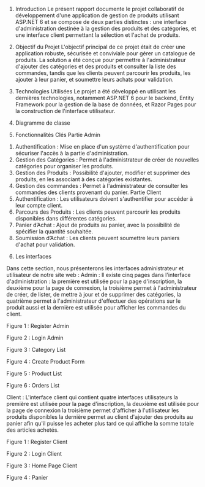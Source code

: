 

1)	Introduction 
Le présent rapport documente le projet collaboratif de développement d'une application de gestion de produits utilisant ASP.NET 6 et se compose de deux parties distinctes : une interface d'administration destinée à la gestion des produits et des catégories, et une interface client permettant la sélection et l'achat de produits. 
2)	Objectif du Projet 
L'objectif principal de ce projet était de créer une application robuste, sécurisée et conviviale pour gérer un catalogue de produits. La solution a été conçue pour permettre à l'administrateur d'ajouter des catégories et des produits et consulter la liste des commandes, tandis que les clients peuvent parcourir les produits, les ajouter à leur panier, et soumettre leurs achats pour validation.
3)	Technologies Utilisées
Le projet a été développé en utilisant les dernières technologies, notamment ASP.NET 6 pour le backend, Entity Framework pour la gestion de la base de données, et Razor Pages pour la construction de l'interface utilisateur.
4)	Diagramme de classe
 
5)	Fonctionnalités Clés
Partie Admin
1.	Authentification : Mise en place d'un système d'authentification pour sécuriser l'accès à la partie d'administration.
2.	Gestion des Catégories : Permet à l'administrateur de créer de nouvelles catégories pour organiser les produits.
3.	Gestion des Produits : Possibilité d'ajouter, modifier et supprimer des produits, en les associant à des catégories existantes.
4.	Gestion des commandes : Permet à l'administrateur de consulter les commandes des clients provenant du panier.
Partie Client
1.	Authentification : Les utilisateurs doivent s'authentifier pour accéder à leur compte client.
2.	Parcours des Produits : Les clients peuvent parcourir les produits disponibles dans différentes catégories.
3.	Panier d’Achat : Ajout de produits au panier, avec la possibilité de spécifier la quantité souhaitée.
4.	Soumission d’Achat : Les clients peuvent soumettre leurs paniers d'achat pour validation.

6)	Les interfaces

Dans cette section, nous présenterons les interfaces administrateur et utilisateur de notre site web :
Admin :
Il existe cinq pages dans l'interface d'administration : la première est utilisée pour la page d'inscription, la deuxième pour la page de connexion, la troisième permet à l'administrateur de créer, de lister, de mettre à jour et de supprimer des catégories, la quatrième permet à l'administrateur d'effectuer des opérations sur le produit aussi et la dernière est utilisée pour afficher les commandes du client.

 
Figure 1 : Register Admin 

 
Figure 2 : Login Admin


 
Figure 3 : Category List
 
Figure 4 : Create Product Form
 
Figure 5 : Product List


 
Figure 6 : Orders List





Client :
L'interface client qui contient quatre interfaces utilisateurs la première est utilisée pour la page d'inscription, la deuxième est utilisée pour la page de connexion la troisième permet d'afficher à l'utilisateur les produits disponibles la dernière permet au client d'ajouter des produits au panier afin qu'il puisse les acheter plus tard ce qui affiche la somme totale des articles achetés.
 
Figure 1 : Register Client
 
Figure 2 : Login Client

   
Figure 3 : Home Page Client

 
Figure 4 : Panier



